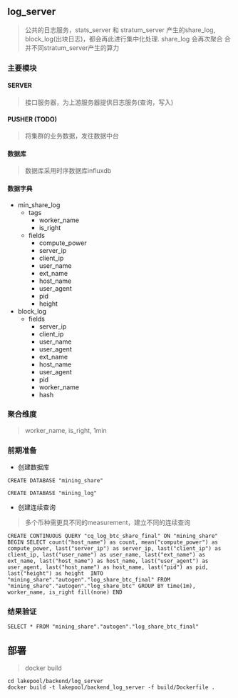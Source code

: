 ## log_server
> 公共的日志服务，stats_server 和 stratum_server 产生的share_log, block_log(出块日志)，都会再此进行集中化处理. share_log 会再次聚合
合并不同stratum_server产生的算力

### 主要模块

#### SERVER
> 接口服务器，为上游服务器提供日志服务(查询，写入)

#### PUSHER (TODO)
> 将集群的业务数据，发往数据中台

#### 数据库
> 数据库采用时序数据库influxdb

#### 数据字典
- min_share_log
    - tags
        - worker_name
        - is_right
    - fields
        - compute_power
        - server_ip
        - client_ip
        - user_name
        - ext_name
        - host_name
        - user_agent
        - pid 
        - height 
- block_log
    - fields
        - server_ip
        - client_ip
        - user_name
        - user_agent
        - ext_name
        - host_name
        - user_agent
        - pid 
        - worker_name
        - hash 
        
### 聚合维度
> worker_name, is_right, 1min 

### 前期准备
- 创建数据库

`CREATE DATABASE "mining_share"`

`CREATE DATABASE "mining_log"`

- 创建连续查询
> 多个币种需更具不同的measurement，建立不同的连续查询

`CREATE CONTINUOUS QUERY "cq_log_btc_share_final" ON "mining_share" BEGIN SELECT count("host_name") as count, mean("compute_power") as compute_power, last("server_ip") as server_ip, last("client_ip") as client_ip, last("user_name") as user_name, last("ext_name") as ext_name, last("host_name") as host_name, last("user_agent") as user_agent, last("host_name") as host_name, last("pid") as pid, last("height") as height  INTO "mining_share"."autogen"."log_share_btc_final" FROM "mining_share"."autogen"."log_share_btc" GROUP BY time(1m), worker_name, is_right fill(none) END`

### 结果验证
`SELECT * FROM "mining_share"."autogen"."log_share_btc_final"`


## 部署
> docker build 
```
cd lakepool/backend/log_server
docker build -t lakepool/backend_log_server -f build/Dockerfile .